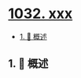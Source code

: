 # [1032. xxx](https://github.com/Tdahuyou/TNotes.leetcode/tree/main/notes/1032.%20xxx)

<!-- region:toc -->

- [1. 📝 概述](#1--概述)

<!-- endregion:toc -->

## 1. 📝 概述
